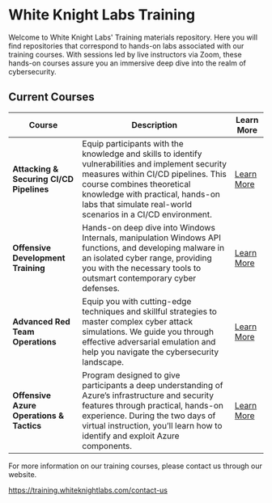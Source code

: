 # White Knight Labs Training

Welcome to White Knight Labs' Training materials repository. Here you will find repositories that correspond to hands-on labs associated with our training courses. With sessions led by live instructors via Zoom, these hands-on courses assure you an immersive deep dive into the realm of cybersecurity.

## Current Courses

| Course                                   | Description                                                                                                                                                                                                                                                              | Learn More                                                                                                                                        |
| ---------------------------------------- | ------------------------------------------------------------------------------------------------------------------------------------------------------------------------------------------------------------------------------------------------------------------------ | ------------------------------------------------------------------------------------------------------------------------------------------------- |
| **Attacking & Securing CI/CD Pipelines** | Equip participants with the knowledge and skills to identify vulnerabilities and implement security measures within CI/CD pipelines. This course combines theoretical knowledge with practical, hands-on labs that simulate real-world scenarios in a CI/CD environment. | <a href="https://training.whiteknightlabs.com/ascpc-certification/" target="_blank">Learn More</a>                                                |
| **Offensive Development Training**       | Hands-on deep dive into Windows Internals, manipulation Windows API functions, and developing malware in an isolated cyber range, providing you with the necessary tools to outsmart contemporary cyber defenses.                                                        | <a href="https://training.whiteknightlabs.com/live-training/offensive-development-practitioner-certification/" target="_blank">Learn More</a>     |
| **Advanced Red Team Operations**         | Equip you with cutting-edge techniques and skillful strategies to master complex cyber attack simulations. We guide you through effective adversarial emulation and help you navigate the cybersecurity landscape.                                                       | <a href="https://training.whiteknightlabs.com/live-training/advanced-red-team-operations-certification/" target="_blank">Learn More</a>           |
| **Offensive Azure Operations & Tactics** | Program designed to give participants a deep understanding of Azure’s infrastructure and security features through practical, hands-on experience. During the two days of virtual instruction, you’ll learn how to identify and exploit Azure components.                | <a href="https://training.whiteknightlabs.com/live-training/offensive-azure-operations-and-tactics-certification/" target="_blank">Learn More</a> |

For more information on our training courses, please contact us through our website.

https://training.whiteknightlabs.com/contact-us
